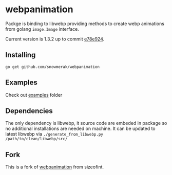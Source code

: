 # webpanimation  

Packge is binding to libwebp providing methods to create webp animations from golang `image.Image` interface.

Current version is 1.3.2 up to commit [e78e924](e78e924f84ddcd41fc5d55583bc32f4ddc4100a3).

## Installing

`go get github.com/snowmerak/webpanimation`

## Examples

Check out [examples](examples) folder  

## Dependencies

The only dependency is libwebp, it source code are embeded in package so no additional installations are needed on machine. It can be updated to latest libwebp via ```./generate_from_libwebp.py /path/to/clean/libwebp/src/```

## Fork

This is a fork of [webpanimation](https://github.com/sizeofint/webpanimation) from sizeofint.
